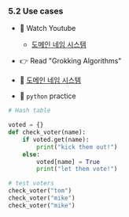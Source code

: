 ### 5.2 Use cases


- 🍒 Watch Youtube
    - [도메인 네임 시스템](https://www.youtube.com/watch?v=zrqivQVj3JM&list=PLuHgQVnccGMCI75J-rC8yZSVGZq3gYsFp)
    


- 👉 Read "Grokking Algorithms"


- 🍑 [도메인 네임 시스템](https://ko.wikipedia.org/wiki/%EB%8F%84%EB%A9%94%EC%9D%B8_%EB%84%A4%EC%9E%84_%EC%8B%9C%EC%8A%A4%ED%85%9C)




- 🐍 `python` practice

```python
# Hash table

voted = {}
def check_voter(name):
    if voted.get(name):
        print("kick them out!")
    else:
        voted[name] = True
        print("let them vote!")

# test voters
check_voter("tom")
check_voter("mike")
check_voter("mike")
```
